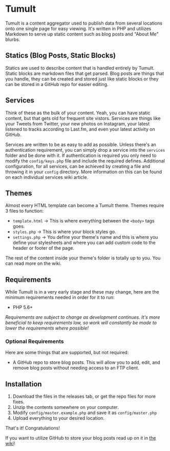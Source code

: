 # Tumult

Tumult is a content aggregator used to publish data from several locations onto one single page for easy viewing. It's written in PHP and utilizes Markdown to serve up static content such as blog posts and "About Me" blurbs.

## Statics (Blog Posts, Static Blocks)

Statics are used to describe content that is handled entirely by Tumult. Static blocks are markdown files that get parsed. Blog posts are things that you handle, they can be created and stored just like static blocks or they can be stored in a GitHub repo for easier editing.

## Services

Think of these as the bulk of your content. Yeah, you can have static content, but that gets old for frequent site vistors. Services are things like your Tweets from Twitter, your new photos on Instagram, your latest listened to tracks according to Last.fm, and even your latest activity on GitHub.

Services are written to be as easy to add as possible. Unless there's an authentication requirement, you can simply drop a service into the `services` folder and be done with it. If authentication is required you only need to modify the `config/keys.php` file and include the required defines. Additional configuration, for all services, can be achieved by creating a file and throwing it in your `config` directory. More information on this can be found on each individual services wiki article.

## Themes

Almost every HTML template can become a Tumult theme. Themes require 3 files to function:

* `template.html` -> This is where everything between the `<body>` tags goes.
* `styles.php` -> This is where your block styles go.
* `settings.php` -> You define your theme's name and this is where you define your stylesheets and where you can add custom code to the header or footer of the page.

The rest of the content inside your theme's folder is totally up to you. You can read more on the wiki.

## Requirements

While Tumult is in a very early stage and these may change, here are the minimum requirements needed in order for it to run:

* PHP 5.6+

_Requirements are subject to change as development continues. It's more beneficial to keep requirements low, so work will constantly be made to lower the requirements where possible!_

### Optional Requirements

Here are some things that are supported, but not required:

* A GitHub repo to store blog posts. This will allow you to add, edit, and remove blog posts without needing access to an FTP client.

## Installation

1. Download the files in the releases tab, or get the repo files for more fixes.
2. Unzip the contents somewhere on your computer.
3. Modify `config/master.example.php` and save it as `config/master.php`
4. Upload everything to your desired location.

That's it! Congratulations!

If you want to utilize GitHub to store your blog posts read up on it in [the wiki](https://github.com/septor/tumult/wiki/Blog-Posts#remote-or-local)!
